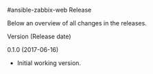 #ansible-zabbix-web Release

Below an overview of all changes in the releases.

Version (Release date)

0.1.0   (2017-06-16)

  * Initial working version.
